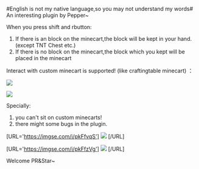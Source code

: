 #English is not my native language,so you may not understand my words#
An interesting plugin by Pepper~

When you press shift and rbutton:

1. If there is an block on the minecart,the block will be kept in your hand. (except TNT Chest etc.)
2. If there is no block on the minecart,the block which you kept will be placed in the minecart


Interact with custom minecart is supported! (like craftingtable minecart) ：

![](https://www.minebbs.com/attachments/1-2-png.65911/)


![](https://www.minebbs.com/attachments/1-1-png.65912/)



Specially:

1. you can't sit on custom minecarts!
2. there might some bugs in the plugin.


[URL='https://imgse.com/i/pkFfvqS']
![](https://s21.ax1x.com/2024/04/30/pkFfvqS.md.png)
[/URL]

[URL='https://imgse.com/i/pkFfzVg']
![](https://s21.ax1x.com/2024/04/30/pkFfzVg.md.png)
[/URL]

Welcome PR&Star~
